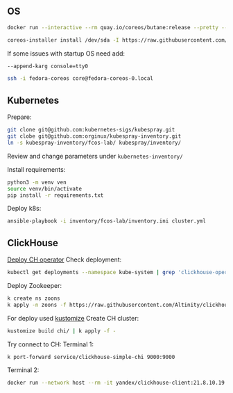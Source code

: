 ## OS
```bash
docker run --interactive --rm quay.io/coreos/butane:release --pretty --strict < fcos-proxmox.yml > fcos-proxmox.ign
```
```bash
coreos-installer install /dev/sda -I https://raw.githubusercontent.com/orginux/lab-cluster-k8s/main/fcos-proxmox.ign
```

If some issues with startup OS need add:
```bash
--append-karg console=tty0
```

```bash
ssh -i fedora-coreos core@fedora-coreos-0.local
```

## Kubernetes

Prepare:
```bash
git clone git@github.com:kubernetes-sigs/kubespray.git
git clobe git@github.com:orginux/kubespray-inventory.git
ln -s kubespray-inventory/fcos-lab/ kubespray/inventory/
```
Review and change parameters under `kubernetes-inventory/`

Install requirements:
```bash
python3 -m venv ven
source venv/bin/activate
pip install -r requirements.txt
```

Deploy k8s:
```bash
ansible-playbook -i inventory/fcos-lab/inventory.ini cluster.yml
```

## ClickHouse
[Deploy CH operator](https://github.com/Altinity/clickhouse-operator/blob/master/docs/operator_installation_details.md)
Check deployment:
```bash
kubectl get deployments --namespace kube-system | grep 'clickhouse-operator'
```

Deploy Zookeeper:
```bash
k create ns zoons
k apply -n zoons -f https://raw.githubusercontent.com/Altinity/clickhouse-operator/master/deploy/zookeeper/quick-start-volume-emptyDir/zookeeper-1-node.yaml
```

For deploy used [kustomize](https://kustomize.io)
Create CH cluster:
```bash
kustomize build chi/ | k apply -f -
```

Try connect to CH:
Terminal 1:
```bash
k port-forward service/clickhouse-simple-chi 9000:9000
```
Terminal 2:
```bash
docker run --network host --rm -it yandex/clickhouse-client:21.8.10.19 --host 127.0.0.1 --user clickhouse_operator --ask-password
```
